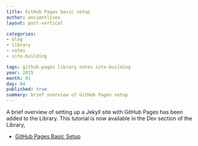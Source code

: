 ```yaml
---
title: GitHub Pages basic setup
author: ancientlives
layout: post-vertical

categories:
- blog
- library
- notes
- site-building

tags: github-pages library notes site-building
year: 2015
month: 01
day: 04
published: true
summary: brief overview of GitHub Pages setup
---
```


A brief overview of setting up a Jekyll site with GitHub Pages has been added to the Library. This tutorial is now available in the Dev section of the Library,

* [GitHub Pages Basic Setup](/library/notes/dev/site-building/github-pages/github-pages-basic/)
